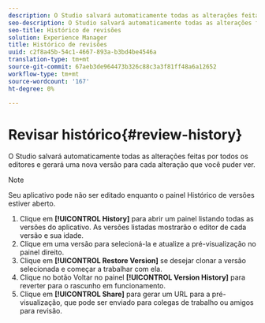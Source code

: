 ```yaml
---
description: O Studio salvará automaticamente todas as alterações feitas por todos os editores e gerará uma nova versão para cada alteração que você puder ver.
seo-description: O Studio salvará automaticamente todas as alterações feitas por todos os editores e gerará uma nova versão para cada alteração que você puder ver.
seo-title: Histórico de revisões
solution: Experience Manager
title: Histórico de revisões
uuid: c2f8a45b-54c1-4667-893a-b3bd4be4546a
translation-type: tm+mt
source-git-commit: 67aeb3de964473b326c88c3a3f81ff48a6a12652
workflow-type: tm+mt
source-wordcount: '167'
ht-degree: 0%

---
```



# Revisar histórico{#review-history}

O Studio salvará automaticamente todas as alterações feitas por todos os editores e gerará uma nova versão para cada alteração que você puder ver.

>[!NOTE]
>
>Seu aplicativo pode não ser editado enquanto o painel Histórico de versões estiver aberto.

1. Clique em **[!UICONTROL History]** para abrir um painel listando todas as versões do aplicativo. As versões listadas mostrarão o editor de cada versão e sua idade.
1. Clique em uma versão para selecioná-la e atualize a pré-visualização no painel direito.
1. Clique em **[!UICONTROL Restore Version]** se desejar clonar a versão selecionada e começar a trabalhar com ela.
1. Clique no botão Voltar no painel **[!UICONTROL Version History]** para reverter para o rascunho em funcionamento.
1. Clique em **[!UICONTROL Share]** para gerar um URL para a pré-visualização, que pode ser enviado para colegas de trabalho ou amigos para revisão.
